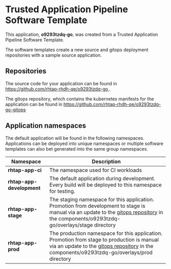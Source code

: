 # Trusted Application Pipeline Software Template

This application, **o9293tzdq-go**, was created from a Trusted Application Pipeline Software Template.

The software templates create a new source and gitops deployment repositories with a sample source application. 

## Repositories

The source code for your application can be found in [https://github.com/rhtap-rhdh-qe/o9293tzdq-go ](https://github.com/rhtap-rhdh-qe/o9293tzdq-go ).
 
The gitops repository, which contains the kubernetes manifests for the application can be found in 
[https://github.com/rhtap-rhdh-qe/o9293tzdq-go-gitops ](https://github.com/rhtap-rhdh-qe/o9293tzdq-go-gitops ) 

## Application namespaces 

The default application will be found in the following namespaces. Applications can be deployed into unique namespaces or multiple software templates can also bet generated into the same group namespaces.  

|  Namespace   |  Description   |  
| -------- | -------- |
| **rhtap-app-ci** | The namespace used for CI workloads |
| **rhtap-app-development** | The default application during development. Every build will be deployed to this namespace for testing. |
| **rhtap-app-stage** | The staging namespace for this application. Promotion from development to stage is manual via an update to the [gitops repository](https://github.com/rhtap-rhdh-qe/o9293tzdq-go-gitops ) in the components/o9293tzdq-go/overlays/stage directory |
| **rhtap-app-prod** | The production namespace for this application. Promotion from stage to production is manual via an update to the [gitops repository](https://github.com/rhtap-rhdh-qe/o9293tzdq-go-gitops ) in the components/o9293tzdq-go/overlays/prod directory |